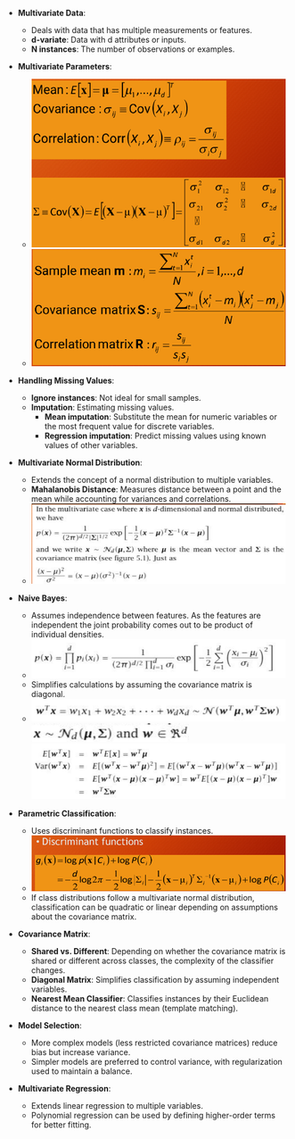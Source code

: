 - **Multivariate Data**:
    
    - Deals with data that has multiple measurements or features.
    - **d-variate**: Data with d attributes or inputs.
    - **N instances**: The number of observations or examples.
- **Multivariate Parameters**:
	- ![Image](images/image_20240922120329.png)
	- ![Image](images/image_20240922120357.png)
- **Handling Missing Values**:
    
    - **Ignore instances**: Not ideal for small samples.
    - **Imputation**: Estimating missing values.
        - **Mean imputation**: Substitute the mean for numeric variables or the most frequent value for discrete variables.
        - **Regression imputation**: Predict missing values using known values of other variables.
- **Multivariate Normal Distribution**:
    
    - Extends the concept of a normal distribution to multiple variables.
    - **Mahalanobis Distance**: Measures distance between a point and the mean while accounting for variances and correlations.
    - ![Image](images/image_20240922121313.png)
- **Naive Bayes**:
    
    - Assumes independence between features. As the features are independent the joint probability comes out to be product of individual densities.
    - ![Image](images/image_20240922125428.png)
    - Simplifies calculations by assuming the covariance matrix is diagonal.
    - ![Image](images/image_20240922125743.png)
		![Image](images/image_20240922125802.png)
		![Image](images/image_20240922125816.png)
- **Parametric Classification**:
    
    - Uses discriminant functions to classify instances.
    - ![Image](images/image_20240922132936.png)
    - If class distributions follow a multivariate normal distribution, classification can be quadratic or linear depending on assumptions about the covariance matrix.
- **Covariance Matrix**:
    
    - **Shared vs. Different**: Depending on whether the covariance matrix is shared or different across classes, the complexity of the classifier changes.
    - **Diagonal Matrix**: Simplifies classification by assuming independent variables.
    - **Nearest Mean Classifier**: Classifies instances by their Euclidean distance to the nearest class mean (template matching).
- **Model Selection**:
    
    - More complex models (less restricted covariance matrices) reduce bias but increase variance.
    - Simpler models are preferred to control variance, with regularization used to maintain a balance.
- **Multivariate Regression**:
    
    - Extends linear regression to multiple variables.
    - Polynomial regression can be used by defining higher-order terms for better fitting.